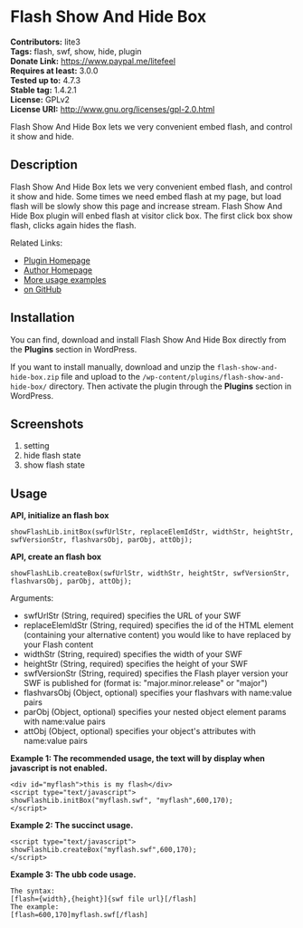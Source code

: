 # Flash Show And Hide Box #

**Contributors:** lite3  
**Tags:** flash, swf, show, hide, plugin  
**Donate Link:** https://www.paypal.me/litefeel  
**Requires at least:** 3.0.0  
**Tested up to:** 4.7.3  
**Stable tag:** 1.4.2.1  
**License:** GPLv2  
**License URI:** http://www.gnu.org/licenses/gpl-2.0.html  

Flash Show And Hide Box lets we very convenient embed flash, and control it show and hide.

## Description ##

Flash Show And Hide Box lets we very convenient embed flash, and control it show and hide.
Some times we need embed flash at my page, but load flash will be slowly show this page and increase stream. Flash Show And Hide Box plugin will enbed flash at visitor click box.
The first click box show flash, clicks again hides the flash.


Related Links:

* <a href="https://www.litefeel.com/flash-show-and-hide-box/" title="Flash Show And Hide Box Plugin for WordPress">Plugin Homepage</a>
* <a href="https://www.litefeel.com/" title="Author For Flash Show And Hide Box Plugin">Author Homepage</a>
* <a href="https://wordpress.org/extend/plugins/flash-show-and-hide-box/other_notes/" title="More usage examples">More usage examples</a>
* <a href="https://github.com/litefeel/flash-show-and-hide-box" title="on GitHub">on GitHub</a>

## Installation ##

You can find, download and install Flash Show And Hide Box directly from the **Plugins** section in WordPress.

If you want to install manually, download and unzip the `flash-show-and-hide-box.zip` file and upload to the `/wp-content/plugins/flash-show-and-hide-box/` directory. Then activate the plugin through the **Plugins** section in WordPress.

## Screenshots ##

1. setting
2. hide flash state
3. show flash state

## Usage ##

**API, initialize an flash box**

    showFlashLib.initBox(swfUrlStr, replaceElemIdStr, widthStr, heightStr, swfVersionStr, flashvarsObj, parObj, attObj);

**API, create an flash box**

    showFlashLib.createBox(swfUrlStr, widthStr, heightStr, swfVersionStr, flashvarsObj, parObj, attObj);

Arguments:

* swfUrlStr (String, required) specifies the URL of your SWF
* replaceElemIdStr (String, required) specifies the id of the HTML element (containing your alternative content) you would like to have replaced by your Flash content
* widthStr (String, required) specifies the width of your SWF
* heightStr (String, required) specifies the height of your SWF
* swfVersionStr (String, required) specifies the Flash player version your SWF is published for (format is: "major.minor.release" or "major")
* flashvarsObj (Object, optional) specifies your flashvars with name:value pairs
* parObj (Object, optional) specifies your nested object element params with name:value pairs
* attObj (Object, optional) specifies your object's attributes with name:value pairs

**Example 1: The recommended usage, the text will by display when javascript is not enabled.**

    <div id="myflash">this is my flash</div>
    <script type="text/javascript">
    showFlashLib.initBox("myflash.swf", "myflash",600,170);
    </script>

**Example 2: The succinct usage.**

    <script type="text/javascript">
    showFlashLib.createBox("myflash.swf",600,170);
    </script>

**Example 3: The ubb code usage.**

    The syntax:
    [flash={width},{height}]{swf file url}[/flash]
    The example:
    [flash=600,170]myflash.swf[/flash]

